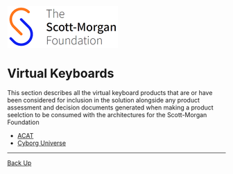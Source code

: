 ![smf-logo](../../images/smf-logo.png)
# Virtual Keyboards

This section describes all the virtual keyboard products that are or have been considered for inclusion in the solution alongside any product assessment and decision documents generated when making  a product seelction to be consumed with the architectures for the Scott-Morgan Foundation

- [ACAT](./acat)
- [Cyborg Universe](./cyborduniverse)

<hr>

[Back Up](../readme.md)
